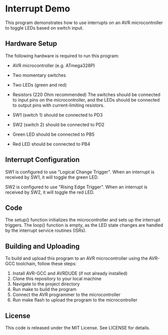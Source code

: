 # Interrupt Demo
This program demonstrates how to use interrupts on an AVR microcontroller to toggle LEDs based on switch input.

## Hardware Setup
The following hardware is required to run this program:

* AVR microcontroller (e.g. ATmega328P)
* Two momentary switches
* Two LEDs (green and red)
* Resistors (220 Ohm recommended)
The switches should be connected to input pins on the microcontroller, and the LEDs should be connected to output pins with current-limiting resistors.

* SW1 (switch 1) should be connected to PD3
* SW2 (switch 2) should be connected to PD2
* Green LED should be connected to PB5
* Red LED should be connected to PB4
## Interrupt Configuration
SW1 is configured to use "Logical Change Trigger". When an interrupt is received by SW1, it will toggle the green LED.

SW2 is configured to use "Rising Edge Trigger". When an interrupt is received by SW2, it will toggle the red LED.

## Code
The setup() function initializes the microcontroller and sets up the interrupt triggers. The loop() function is empty, as the LED state changes are handled by the interrupt service routines (ISRs).

## Building and Uploading
To build and upload this program to an AVR microcontroller using the AVR-GCC toolchain, follow these steps:

1. Install AVR-GCC and AVRDUDE (if not already installed)
2. Clone this repository to your local machine
3. Navigate to the project directory
4. Run make to build the program
5. Connect the AVR programmer to the microcontroller
6. Run make flash to upload the program to the microcontroller
## License
This code is released under the MIT License. See LICENSE for details.
